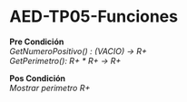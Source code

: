 # AED-TP05-Funciones

**Pre Condición**  
*GetNumeroPositivo() : (VACIO) -> R+*  
*GetPerimetro(): R+ * R+ -> R+*

**Pos Condición**  
*Mostrar perimetro R+*



